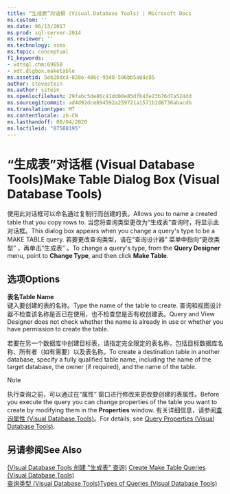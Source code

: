 ```yaml
---
title: “生成表”对话框 (Visual Database Tools) | Microsoft Docs
ms.custom: ''
ms.date: 06/13/2017
ms.prod: sql-server-2014
ms.reviewer: ''
ms.technology: ssms
ms.topic: conceptual
f1_keywords:
- vdtsql.chm:69650
- vdt.dlgbox.maketable
ms.assetid: 5eb28dc3-828e-486c-9348-596bb5a04c85
author: stevestein
ms.author: sstein
ms.openlocfilehash: 29fabc5de86c41dd00e85dfb4fe23b76d7a524dd
ms.sourcegitcommit: ad4d92dce894592a259721a1571b1d8736abacdb
ms.translationtype: MT
ms.contentlocale: zh-CN
ms.lasthandoff: 08/04/2020
ms.locfileid: "87588195"
---
```

# <a name="make-table-dialog-box-visual-database-tools"></a><span data-ttu-id="adf07-102">“生成表”对话框 (Visual Database Tools)</span><span class="sxs-lookup"><span data-stu-id="adf07-102">Make Table Dialog Box (Visual Database Tools)</span></span>
  <span data-ttu-id="adf07-103">使用此对话框可以命名通过复制行而创建的表。</span><span class="sxs-lookup"><span data-stu-id="adf07-103">Allows you to name a created table that you copy rows to.</span></span> <span data-ttu-id="adf07-104">当您将查询类型更改为“生成表”查询时，将显示此对话框。</span><span class="sxs-lookup"><span data-stu-id="adf07-104">This dialog box appears when you change a query's type to be a MAKE TABLE query.</span></span> <span data-ttu-id="adf07-105">若要更改查询类型，请在“查询设计器”  菜单中指向“更改类型”  ，再单击“生成表”  。</span><span class="sxs-lookup"><span data-stu-id="adf07-105">To change a query's type, from the **Query Designer** menu, point to **Change Type**, and then click **Make Table**.</span></span>  
  
## <a name="options"></a><span data-ttu-id="adf07-106">选项</span><span class="sxs-lookup"><span data-stu-id="adf07-106">Options</span></span>  
 <span data-ttu-id="adf07-107">**表名**</span><span class="sxs-lookup"><span data-stu-id="adf07-107">**Table Name**</span></span>  
 <span data-ttu-id="adf07-108">键入要创建的表的名称。</span><span class="sxs-lookup"><span data-stu-id="adf07-108">Type the name of the table to create.</span></span> <span data-ttu-id="adf07-109">查询和视图设计器不检查该名称是否已在使用，也不检查您是否有权创建表。</span><span class="sxs-lookup"><span data-stu-id="adf07-109">Query and View Designer does not check whether the name is already in use or whether you have permission to create the table.</span></span>  
  
 <span data-ttu-id="adf07-110">若要在另一个数据库中创建目标表，请指定完全限定的表名称，包括目标数据库名称、所有者（如有需要）以及表名称。</span><span class="sxs-lookup"><span data-stu-id="adf07-110">To create a destination table in another database, specify a fully qualified table name, including the name of the target database, the owner (if required), and the name of the table.</span></span>  
  
> [!NOTE]  
>  <span data-ttu-id="adf07-111">执行查询之前，可以通过在“属性”  窗口进行修改来更改要创建的表属性。</span><span class="sxs-lookup"><span data-stu-id="adf07-111">Before you execute the query you can change properties of the table you want to create by modifying them in the **Properties** window.</span></span> <span data-ttu-id="adf07-112">有关详细信息，请参阅[查询属性 (Visual Database Tools)](visual-database-tools.md)。</span><span class="sxs-lookup"><span data-stu-id="adf07-112">For details, see [Query Properties &#40;Visual Database Tools&#41;](visual-database-tools.md).</span></span>  
  
## <a name="see-also"></a><span data-ttu-id="adf07-113">另请参阅</span><span class="sxs-lookup"><span data-stu-id="adf07-113">See Also</span></span>  
 <span data-ttu-id="adf07-114">[&#40;Visual Database Tools 创建 "生成表" 查询&#41;](create-make-table-queries-visual-database-tools.md) </span><span class="sxs-lookup"><span data-stu-id="adf07-114">[Create Make Table Queries &#40;Visual Database Tools&#41;](create-make-table-queries-visual-database-tools.md) </span></span>  
 [<span data-ttu-id="adf07-115">查询类型 (Visual Database Tools)</span><span class="sxs-lookup"><span data-stu-id="adf07-115">Types of Queries &#40;Visual Database Tools&#41;</span></span>](types-of-queries-visual-database-tools.md)  
  
  
